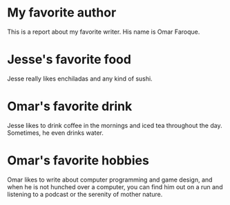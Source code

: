 # My favorite author

This is a report about my favorite writer. His name is Omar Faroque.

# Jesse's favorite food

Jesse really likes enchiladas and any kind of sushi. 

# Omar's favorite drink

Jesse likes to drink coffee in the mornings and iced tea throughout the day. Sometimes, he even drinks water. 

# Omar's favorite hobbies

Omar likes to write about computer programming and game design, and when he is not hunched over a computer, you can find him out on a run and listening to a podcast or the serenity of mother nature. 
 